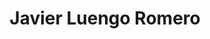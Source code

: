 ---
# Display name
title: Javier Luengo Romero

# Full name (for SEO)
first_name: Javier
last_name: Luengo Romero

# Username (this should match the folder name)
authors:
  - JLR

user_groups:
  - Former Members
---